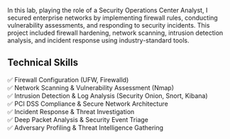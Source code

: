 

In this lab, playing the role of a Security Operations Center Analyst, I secured enterprise networks by implementing firewall rules, conducting vulnerability assessments, and responding to security incidents. This project included firewall hardening, network scanning, intrusion detection analysis, and incident response using industry-standard tools.</br>

<h2>Technical Skills</h2>

✅ Firewall Configuration (UFW, Firewalld)</br>
✅ Network Scanning & Vulnerability Assessment (Nmap)</br>
✅ Intrusion Detection & Log Analysis (Security Onion, Snort, Kibana)</br>
✅ PCI DSS Compliance & Secure Network Architecture</br>
✅ Incident Response & Threat Investigation</br>
✅ Deep Packet Analysis & Security Event Triage</br>
✅ Adversary Profiling & Threat Intelligence Gathering</br>
